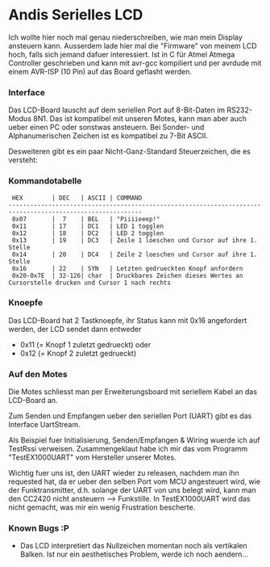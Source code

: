Andis Serielles LCD
===================

Ich wollte hier noch mal genau niederschreiben, wie man mein Display ansteuern kann.
Ausserdem lade hier mal die "Firmware" von meinem LCD hoch, falls sich jemand dafuer interessiert.
Ist in C für Atmel Atmega Controller geschrieben und kann mit avr-gcc kompiliert und per avrdude mit
einem AVR-ISP (10 Pin) auf das Board geflasht werden.

### Interface

Das LCD-Board lauscht auf dem seriellen Port auf 8-Bit-Daten im RS232-Modus 8N1. Das ist kompatibel
mit unseren Motes, kann man aber auch ueber einen PC oder sonstwas ansteuern. Bei Sonder- und
Alphanumerischen Zeichen ist es kompatibel zu 7-Bit ASCII.

Desweiteren gibt es ein paar Nicht-Ganz-Standard Steuerzeichen, die es versteht:

### Kommandotabelle

	 HEX		| DEC	| ASCII	| COMMAND
	-----------------------------------------------------------------------------------------------------------
	 0x07		|  7	| BEL	| "Piiiieeep!"
	 0x11		| 17	| DC1	| LED 1 togglen
	 0x12		| 18	| DC2	| LED 2 togglen
	 0x13		| 19	| DC3	| Zeile 1 loeschen und Cursor auf ihre 1. Stelle
	 0x14		| 20	| DC4	| Zeile 2 loeschen und Cursor auf ihre 1. Stelle
	 0x16		| 22	| SYN	| Letzten gedrueckten Knopf anfordern
	 0x20-0x7E	| 32-126| char	| Druckbares Zeichen dieses Wertes an Cursorstelle drucken und Cursor 1 nach rechts

### Knoepfe

Das LCD-Board hat 2 Tastknoepfe, ihr Status kann mit 0x16 angefordert werden, der LCD sendet dann entweder
 *	0x11 (= Knopf 1 zuletzt gedrueckt)
oder
 * 	0x12 (= Knopf 2 zuletzt gedrueckt)

### Auf den Motes

Die Motes schliesst man per Erweiterungsboard mit seriellem Kabel an das LCD-Board an.

Zum Senden und Empfangen ueber den seriellen Port (UART) gibt es das Interface UartStream.

Als Beispiel fuer Initialisierung, Senden/Empfangen & Wiring wuerde ich auf TestRssi verweisen.
Zusammengeklaut habe ich mir das vom Programm "TestEX1000UART" vom Hersteller unserer Motes.

Wichtig fuer uns ist, den UART wieder zu releasen, nachdem man ihn requested hat, da er ueber den selben
Port vom MCU angesteuert wird, wie der Funktransmitter, d.h. solange der UART von uns belegt wird, kann
man den CC2420 nicht ansteuern --> Funkstille. In TestEX1000UART wird das nicht gemacht, was mir ein wenig
Frustration bescherte.

### Known Bugs :P
 
 * Das LCD interpretiert das Nullzeichen momentan noch als vertikalen Balken. Ist nur ein aesthetisches
   Problem, werde ich noch aendern...
